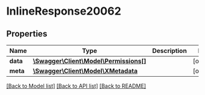 # InlineResponse20062

## Properties
Name | Type | Description | Notes
------------ | ------------- | ------------- | -------------
**data** | [**\Swagger\Client\Model\Permissions[]**](Permissions.md) |  | [optional] 
**meta** | [**\Swagger\Client\Model\XMetadata**](XMetadata.md) |  | [optional] 

[[Back to Model list]](../../README.md#documentation-for-models) [[Back to API list]](../../README.md#documentation-for-api-endpoints) [[Back to README]](../../README.md)

